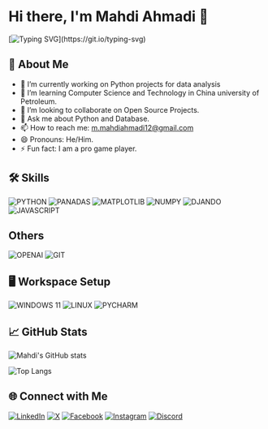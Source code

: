 # Hi there, I'm Mahdi Ahmadi 👋
[![Typing SVG](https://readme-typing-svg.demolab.com/?lines=Welcome+to+my+Github+page!;I+am+a+Data+Science+enthusiast!)](https://git.io/typing-svg)

## 🚀 About Me
- 🔭 I’m currently working on Python projects for data analysis
- 🌱 I’m learning Computer Science and Technology in China university of Petroleum.
- 👯 I’m looking to collaborate on Open Source Projects.
- 💬 Ask me about Python and Database.
- 📫 How to reach me: m.mahdiahmadi12@gmail.com
- 😄 Pronouns: He/Him.
- ⚡ Fun fact: I am a pro game player.
## 🛠 Skills
![PYTHON](https://img.shields.io/badge/python-yellow.svg?style=for-the-badge&logo=python&logoColor=blue)
![PANADAS](https://img.shields.io/badge/pandas-lightgray.svg?style=for-the-badge&logo=pandas&logoColor=blue)
![MATPLOTLIB](https://img.shields.io/badge/matplotlib-%23323330.svg?style=for-the-badge&logo=matplotlib&logoColor=green)
![NUMPY](https://img.shields.io/badge/numpy-blue.svg?style=for-the-badge&logo=numpy&logoColor=darkblue)
![DJANDO](https://img.shields.io/badge/django-black.svg?style=for-the-badge&logo=django&logoColor=white)
![JAVASCRIPT](https://img.shields.io/badge/javascript-yellow.svg?style=for-the-badge&logo=javascript&logoColor=black)
## Others
![OPENAI](https://img.shields.io/badge/openai-blue.svg?style=for-the-badge&logo=openai&logoColor=white)
![GIT](https://img.shields.io/badge/git-brown.svg?style=for-the-badge&logo=git&logoColor=white)
## 🖥️ Workspace Setup
![WINDOWS 11](https://img.shields.io/badge/Windows-blue.svg?style=for-the-badge&logo=windows&logoColor=white)
![LINUX](https://img.shields.io/badge/linux-brown.svg?style=for-the-badge&logo=linux&logoColor=white)
![PYCHARM](https://img.shields.io/badge/pycharm-green.svg?style=for-the-badge&logo=pycharm&logoColor=yellow)


## 📈 GitHub Stats
![Mahdi's GitHub stats](https://github-readme-stats.vercel.app/api?username=Mahdi-ZhangWei&show_icons=true&theme=radical)

![Top Langs](https://github-readme-stats.vercel.app/api/top-langs/?username=Mahdi-ZhangWei&layout=compact)

## 🌐 Connect with Me
[![LinkedIn](https://img.shields.io/badge/LinkedIn-blue?logo=linkedin)](https://www.linkedin.com/in/mah-ahmadi313)
[![X](https://img.shields.io/badge/X-blue?logo=x)](https://www.x.com/ahmadi_mah313)
[![Facebook](https://shields.io/badge/Facebook-blue?logo=facebook)](https://www.facebook.com/ahmadimah313)
[![Instagram](https://shields.io/badge/Instagram-blue?logo=instagram)](https://www.facebook.com/ahmadimah313)
[![Discord](https://shields.io/badge/Discord-blue?logo=Discord)](https://www.discord.com/channels/zhangwei0013)

<!---
Mahdi-ZhangWei/Mahdi-ZhangWei is a ✨ special ✨ repository because its `README.md` (this file) appears on your GitHub profile.
You can click the Preview link to take a look at your changes.
--->
